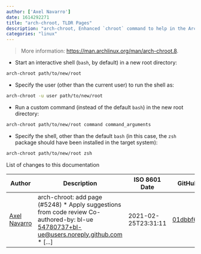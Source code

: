 ```yaml
---
author: ['Axel Navarro']
date: 1614292271
title: "arch-chroot, TLDR Pages"
description: "arch-chroot, Enhanced `chroot` command to help in the Arch Linux installation process."
categories: "linux"
---
```

> More information: <https://man.archlinux.org/man/arch-chroot.8>.

- Start an interactive shell (`bash`, by default) in a new root directory:

```bash
arch-chroot path/to/new/root
```

- Specify the user (other than the current user) to run the shell as:

```bash
arch-chroot -u user path/to/new/root
```

- Run a custom command (instead of the default `bash`) in the new root directory:

```bash
arch-chroot path/to/new/root command command_arguments
```

- Specify the shell, other than the default `bash` (in this case, the `zsh` package should have been installed in the target system):

```bash
arch-chroot path/to/new/root zsh
```
List of changes to this documentation


Author | Description | ISO 8601 Date | GitHub link
------|-----|-----|-----
[Axel Navarro](mailto:navarroaxel@gmail.com) | arch-chroot: add page (#5248) * Apply suggestions from code review Co-authored-by: bl-ue <54780737+bl-ue@users.noreply.github.com> * [...] | 2021-02-25T23:31:11 | [01dbbf6f2698](https://github.com/tldr-pages/tldr/commit/01dbbf6f269821c6cc337a84b441243a681ac25e)

